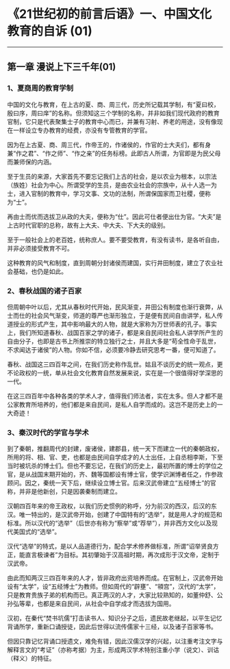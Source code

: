 # 《21世纪初的前言后语》一、中国文化教育的自诉 (01)

------

## 第一章 漫说上下三千年(01)

### 1、夏商周的教育学制

中国的文化与教育，在上古的夏、商、周三代，历史所记载其学制，有“夏曰校，殷曰序，周曰庠”的名称。但须知这三个学制的名称，并非如我们现代政府的教育官制，它只是代表聚集士子的教育中心而已，并兼有习射、养老的用途，没有像现在一样设立专办教育的经费，亦没有专管教育的学官。

因为在上古夏、商、周三代，作帝王的，作诸侯的，作官的士大夫们，都有身兼“作之君”、“作之师”、“作之亲”的任务标榜。此即古人所谓，为官即是为民父母而兼师保的内涵。

至于生员的来源，大家首先不要忘记我们上古的社会，是以农业为根本，以宗法（族姓）社会为中心。所谓受学的生员，是由农业社会的宗族中，从十人选一为士，进入官制的教育中，学习文事、文功的法制，所谓保国家而卫社稷，便称为“士”。

再由士而优而选拔卫从政的大夫，便称为“仕”。因此可仕者便出仕为官。“大夫”是上古时代官职的总称，故有上大夫、中大夫、下大夫的级别。

至于一般社会上的老百姓，统称庶人。要不要受教育，有没有读书，是各听自由，并非必须接受教育不可。

这种教育的风气和制度，直到周朝分封诸侯而建国，实行井田制度，建立了农业社会基础，也仍是如此。

### 2、春秋战国的诸子百家

但周朝中叶以后，尤其从春秋时代开始，民风渐变，井田公有制度也渐行衰弊，从士而仕的社会风气渐变，师道的尊严也渐形独立，于是便有民间自由讲学，私人传道授业的形式产生，其中影响最大的人物，就是大家称为万世师表的孔子。事实上，我们所知道春秋、战国百家之学的诸子，都是来自民间社会私人讲学所产生的自由分子，也即是古书上所推崇的特立独行之士，并且大多是“苟全性命于乱世，不求闻达于诸侯”的人物。你如不信，必须要冷静去研究思考一番，便可知道了。

春秋、战国这三四百年之间，在我们历史称作乱世。姑且不谈历史的统一观点，更不论政权的一统，单从社会文化教育自然发展来说，实在是一个很值得好学深思的一代。

在这三四百年中各种各类的学术人才，值得我们师法者，实在太多。但人才都不是公家教育所培养的，他们都是来自民间，是私人自学而成的。这岂不是历史上的一大奇迹！

### 3、秦汉时代的学官与学术

到了秦朝，推翻周代的封建，废诸侯，建郡县，统一天下而建立一代的秦朝政权，所用的将、相、官、吏，也都是由民间自学成才的人士出任，上自丞相李斯，下至当时被坑杀的博士们。但也不要忘记，在我们的历史上，最初所置的博士的学位之官，是从战国末期开始的，齐、魏等国都设有博士官，使学识渊博者任之，作参政顾问。因之，秦统一天下后，继续设立博士官。后来汉武帝建立“五经博士”的官称，并非是他新创，只是因袭秦制而建立。

汉朝四百年来的帝王政权，以我们历史惯例的称呼，分为前汉的西汉，后汉的东汉。唯一特出的，是汉武帝开始，创建了中国特有的“选举”，就是用人才的规范和标准。所以汉代的“选举”（后世亦有称为“察举”或“荐举”），并非西方文化以及现代美国式的“选举”。

汉代“选举”的特式，是以人品道德行为，配合学术修养做标准，所谓“诏举贤良方正，能直言极谏者”为目标。其初肇始于汉高祖时期，再次成形于汉文帝，定制于汉武帝。

由此而知两汉三四百年来的人才，皆非政府出资培养而成。在官制上，汉武帝开始设有“太学”，设“五经博士”为教师。但如周代的“辟壅”、“頖宫”，汉代的“太学”，只是教育贵族子弟的机构而已。真正两汉的人才，大家比较熟知的，如董仲舒、公孙弘等辈，也都是来自民间，从社会中自学成才而选拔为国用。

汉初，在秦代“焚书坑儒”打击读书人、知识分子之后，遗民故老继起，以平生记忆背诵所学，重新口诵授徒，因此后世得以流传儒家十三经，以及诸子百家等书。

但因只靠记忆背诵口授遗文，难免有错，因此汉儒汉学的兴起，以注重考注文字与解释言文的“考证”（亦称考据）为主，形成两汉学术特别注重小学（说文）、训诂（释义）的特征。


